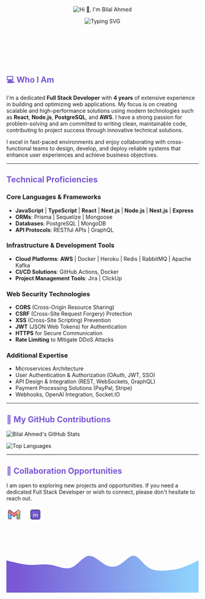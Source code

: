 <div align="center" style="height:150px;">

![Hi 👋, I'm Bilal Ahmed](https://img.shields.io/badge/Hi%20👋%2C%20I'm%20Bilal%20Ahmed-%237957d5.svg)

   <p>
      <img src="https://readme-typing-svg.demolab.com?font=Fira+Code&pause=1000&color=7957d5&center=true&vCenter=true&width=435&lines=Full+Stack+Developer;4+Years+of+Professional+Experience;10%2B+Projects+Completed;Always+Seeking+to+Enhance+My+Skills" alt="Typing SVG" />
   </p>
</div>

<h2 style="color: #7957d5;">💻 Who I Am</h2>

<p>
I'm a dedicated <strong>Full Stack Developer</strong> with <strong>4 years</strong> of extensive experience in building and optimizing web applications. My focus is on creating scalable and high-performance solutions using modern technologies such as <strong>React</strong>, <strong>Node.js</strong>, <strong>PostgreSQL</strong>, and <strong>AWS</strong>. I have a strong passion for problem-solving and am committed to writing clean, maintainable code, contributing to project success through innovative technical solutions.

I excel in fast-paced environments and enjoy collaborating with cross-functional teams to design, develop, and deploy reliable systems that enhance user experiences and achieve business objectives.

</p>

---

<h2 style="color: #7957d5;">Technical Proficiencies</h2>

### **Core Languages & Frameworks**

- **JavaScript** | **TypeScript** | **React** | **Next.js** | **Node.js** | **Nest.js** | **Express**
- **ORMs**: Prisma | Sequelize | Mongoose
- **Databases**: PostgreSQL | MongoDB
- **API Protocols**: RESTful APIs | GraphQL

### **Infrastructure & Development Tools**

- **Cloud Platforms**: **AWS** | Docker | Heroku | Redis | RabbitMQ | Apache Kafka
- **CI/CD Solutions**: GitHub Actions, Docker
- **Project Management Tools**: Jira | ClickUp

### **Web Security Technologies**

- **CORS** (Cross-Origin Resource Sharing)
- **CSRF** (Cross-Site Request Forgery) Protection
- **XSS** (Cross-Site Scripting) Prevention
- **JWT** (JSON Web Tokens) for Authentication
- **HTTPS** for Secure Communication
- **Rate Limiting** to Mitigate DDoS Attacks

### **Additional Expertise**

- Microservices Architecture
- User Authentication & Authorization (OAuth, JWT, SSO)
- API Design & Integration (REST, WebSockets, GraphQL)
- Payment Processing Solutions (PayPal, Stripe)
- Webhooks, OpenAI Integration, Socket.IO

---

<h2 style="color: #7957d5;">🌟 My GitHub Contributions</h2>

![Bilal Ahmed's GitHub Stats](https://github-readme-stats.vercel.app/api?username=Bilal-dev07&show_icons=true&theme=buefy&cache_buster=1)

![Top Languages](https://github-readme-stats.vercel.app/api/top-langs/?username=Bilal-dev07&hide=html&layout=compact&langs_count=8&theme=buefy&cache_buster=1)

---

<h2 style="color: #7957d5;">🤝 Collaboration Opportunities</h2>

I am open to exploring new projects and opportunities. If you need a dedicated Full Stack Developer or wish to connect, please don't hesitate to reach out.

<p align="left">

<a href="mailto:bilalah.dev07@gmail.com" target="_blank" rel="noreferrer"><img height="40" width="40" src="/assets/gmail-icon.png"></a>
&nbsp;&nbsp;
<a href="https://www.linkedin.com/in/Bilal-dev9/" target="_blank" rel="noreferrer"><img height="40" width="40" src="/assets/linkedin-icon.png"></a>

</p>

</br>

<svg width="100%" height="100%" id="svg" viewBox="0 0 1440 390" xmlns="http://www.w3.org/2000/svg" class="transition duration-300 ease-in-out delay-150"><style>
.path-0{
animation:pathAnim-0 4s;
animation-timing-function: linear;
animation-iteration-count: infinite;
}
@keyframes pathAnim-0{
0%{
d: path("M 0,400 L 0,150 C 50.270022205773486,162.25963958321472 100.54004441154697,174.5192791664294 138,180 C 175.45995558845303,185.4807208335706 200.1098445595855,184.18252291749704 233,182 C 265.8901554404145,179.81747708250296 307.020577350111,176.75062916358252 352,187 C 396.979422649889,197.24937083641748 445.8078460399704,220.81496042817287 490,202 C 534.1921539600296,183.18503957182713 573.7480384900074,121.98952912372603 615,116 C 656.2519615099926,110.01047087627397 699.2,159.22692307692307 740,182 C 780.8,204.77307692307693 819.4519615099925,201.10277856858167 856,177 C 892.5480384900075,152.89722143141833 926.9921539600296,108.3619626487502 960,115 C 993.0078460399704,121.6380373512498 1024.579422649889,179.4493708364175 1068,206 C 1111.420577350111,232.5506291635825 1166.6901554404144,227.8405540055799 1208,224 C 1249.3098445595856,220.1594459944201 1276.6599555884532,217.18841314126288 1313,205 C 1349.3400444115468,192.81158685873712 1394.6700222057734,171.40579342936854 1440,150 L 1440,400 L 0,400 Z");
}
25%{
d: path("M 0,400 L 0,150 C 48.38097800299873,133.91947370418873 96.76195600599746,117.83894740837746 130,130 C 163.23804399400254,142.16105259162254 181.3331539790089,182.5636840706789 220,205 C 258.6668460209911,227.4363159293211 317.905428077967,231.90631630890698 364,221 C 410.094571922033,210.09368369109302 443.0451337091233,183.81105069369318 476,164 C 508.9548662908767,144.18894930630682 541.9140370855397,130.84948091632032 578,148 C 614.0859629144603,165.15051908367968 653.2987179487178,212.79102564102564 704,218 C 754.7012820512822,223.20897435897436 816.8910911195887,185.98641651957715 861,177 C 905.1089088804113,168.01358348042285 931.1369175729279,187.26330828066577 960,190 C 988.8630824270721,192.73669171933423 1020.5612385886998,178.9603503577597 1058,189 C 1095.4387614113002,199.0396496422403 1138.618128072273,232.89529028829546 1187,218 C 1235.381871927727,203.10470971170454 1288.9662491222077,139.45848848905842 1332,120 C 1375.0337508777923,100.54151151094156 1407.516875438896,125.27075575547079 1440,150 L 1440,400 L 0,400 Z");
}
50%{
d: path("M 0,400 L 0,150 C 30.808709597828766,171.2184175065004 61.61741919565753,192.4368350130008 102,205 C 142.38258080434247,217.5631649869992 192.3390328151986,221.47107745449716 243,202 C 293.6609671848014,182.52892254550284 345.026449543548,139.6788551690106 378,123 C 410.973550456452,106.32114483098938 425.5551690106094,115.81350186946042 458,133 C 490.4448309893906,150.18649813053958 540.7528744140143,175.06713735314773 593,175 C 645.2471255859857,174.93286264685227 699.4333333333333,149.9179487179487 741,145 C 782.5666666666667,140.0820512820513 811.5137922526525,155.26106777505743 848,145 C 884.4862077473475,134.73893222494257 928.5114976560571,99.03778018182165 967,97 C 1005.4885023439429,94.96221981817835 1038.4402171231186,126.58781149765606 1071,127 C 1103.5597828768814,127.41218850234394 1135.727633851468,96.61097382755413 1182,104 C 1228.272366148532,111.38902617244587 1288.649247471009,156.96829319212742 1334,171 C 1379.350752528991,185.03170680787258 1409.6753762644955,167.5158534039363 1440,150 L 1440,400 L 0,400 Z");
}
75%{
d: path("M 0,400 L 0,150 C 37.590818766725505,154.98900719315225 75.18163753345101,159.97801438630452 121,172 C 166.818362466549,184.02198561369548 220.86426863292144,203.07694964793413 262,190 C 303.13573136707856,176.92305035206587 331.36128793486307,131.71418702195905 370,135 C 408.63871206513693,138.28581297804095 457.6905796276262,190.06630226422973 499,191 C 540.3094203723738,191.93369773577027 573.8763935546319,142.02060392112205 613,134 C 652.1236064453681,125.97939607887795 696.8038461538462,159.85128205128208 733,179 C 769.1961538461538,198.14871794871792 796.9082218299836,202.57426787374973 833,197 C 869.0917781700164,191.42573212625027 913.5632665262198,175.85164645371898 961,179 C 1008.4367334737802,182.14835354628102 1058.8387120651369,204.01914631137433 1093,202 C 1127.1612879348631,199.98085368862567 1145.0818852132325,174.07176830078382 1182,178 C 1218.9181147867675,181.92823169921618 1274.8337470819336,215.69378048549035 1321,216 C 1367.1662529180664,216.30621951450965 1403.5831264590333,183.1531097572548 1440,150 L 1440,400 L 0,400 Z");
}
100%{
d: path("M 0,400 L 0,150 C 50.270022205773486,162.25963958321472 100.54004441154697,174.5192791664294 138,180 C 175.45995558845303,185.4807208335706 200.1098445595855,184.18252291749704 233,182 C 265.8901554404145,179.81747708250296 307.020577350111,176.75062916358252 352,187 C 396.979422649889,197.24937083641748 445.8078460399704,220.81496042817287 490,202 C 534.1921539600296,183.18503957182713 573.7480384900074,121.98952912372603 615,116 C 656.2519615099926,110.01047087627397 699.2,159.22692307692307 740,182 C 780.8,204.77307692307693 819.4519615099925,201.10277856858167 856,177 C 892.5480384900075,152.89722143141833 926.9921539600296,108.3619626487502 960,115 C 993.0078460399704,121.6380373512498 1024.579422649889,179.4493708364175 1068,206 C 1111.420577350111,232.5506291635825 1166.6901554404144,227.8405540055799 1208,224 C 1249.3098445595856,220.1594459944201 1276.6599555884532,217.18841314126288 1313,205 C 1349.3400444115468,192.81158685873712 1394.6700222057734,171.40579342936854 1440,150 L 1440,400 L 0,400 Z");
}
}</style><defs><linearGradient id="gradient" x1="0%" y1="50%" x2="100%" y2="50%"><stop offset="5%" stop-color="#7957d5"></stop><stop offset="95%" stop-color="#8ED1FC"></stop></linearGradient></defs><path d="M 0,400 L 0,150 C 50.270022205773486,162.25963958321472 100.54004441154697,174.5192791664294 138,180 C 175.45995558845303,185.4807208335706 200.1098445595855,184.18252291749704 233,182 C 265.8901554404145,179.81747708250296 307.020577350111,176.75062916358252 352,187 C 396.979422649889,197.24937083641748 445.8078460399704,220.81496042817287 490,202 C 534.1921539600296,183.18503957182713 573.7480384900074,121.98952912372603 615,116 C 656.2519615099926,110.01047087627397 699.2,159.22692307692307 740,182 C 780.8,204.77307692307693 819.4519615099925,201.10277856858167 856,177 C 892.5480384900075,152.89722143141833 926.9921539600296,108.3619626487502 960,115 C 993.0078460399704,121.6380373512498 1024.579422649889,179.4493708364175 1068,206 C 1111.420577350111,232.5506291635825 1166.6901554404144,227.8405540055799 1208,224 C 1249.3098445595856,220.1594459944201 1276.6599555884532,217.18841314126288 1313,205 C 1349.3400444115468,192.81158685873712 1394.6700222057734,171.40579342936854 1440,150 L 1440,400 L 0,400 Z" stroke="none" stroke-width="0" fill="url(#gradient)" fill-opacity="1" class="transition-all duration-300 ease-in-out delay-150 path-0"></path></svg>
